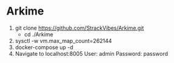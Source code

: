 # Arkime
1) git clone https://github.com/StrackVibes/Arkime.git
    - cd ./Arkime
2) sysctl -w vm.max_map_count=262144
3) docker-compose up -d
4) Navigate to localhost:8005
    User: admin
    Password: password
